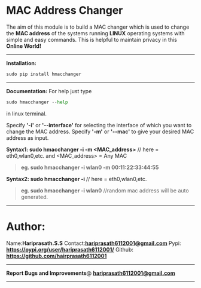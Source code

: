 **MAC Address Changer**
=====================
The aim of this module is to build a MAC changer which is used to change the **MAC address** of the systems running **LINUX** operating systems with simple and easy commands. This is helpful to maintain privacy in this **Online World!**

------------------
**Installation:**
```python
sudo pip install hmacchanger
```

------------------
**Documentation:**
For help just type 
```python
sudo hmacchanger --help
``` 
in linux terminal.

Specify **'-i'** or **'--interface'** for selecting the interface of which you want to change the MAC address.
Specify **'-m'** or **'--mac'** to give your desired MAC address as input.

**Syntax1: sudo hmacchanger -i <interface> -m <MAC_address>** // here <interface> = eth0,wlan0,etc. and <MAC_address> = Any MAC
> **eg. sudo hmacchanger -i wlan0 -m 00:11:22:33:44:55**

**Syntax2: sudo hmacchanger -i <interface>** // here <interface> = eth0,wlan0,etc.
> **eg. sudo hmacchanger -i wlan0** //random mac address will be auto generated.

-----------------------
Author:
======
Name:**Hariprasath.S.S**
Contact:**hariprasath6112001@gmail.com**
Pypi: **https://pypi.org/user/hariprasath6112001/**
Github: **https://github.com/hairprasath6112001**

------------------
**Report Bugs and Improvements**@ **hariprasath6112001@gmail.com**

--------------
